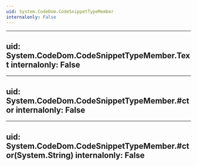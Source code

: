 ```yaml
---
uid: System.CodeDom.CodeSnippetTypeMember
internalonly: False
---
```


---
uid: System.CodeDom.CodeSnippetTypeMember.Text
internalonly: False
---

---
uid: System.CodeDom.CodeSnippetTypeMember.#ctor
internalonly: False
---

---
uid: System.CodeDom.CodeSnippetTypeMember.#ctor(System.String)
internalonly: False
---
